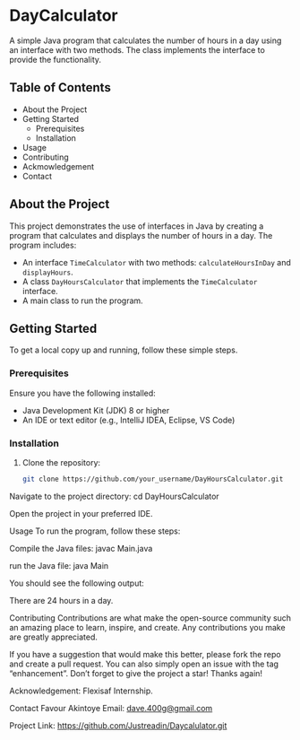 # DayCalculator

A simple Java program that calculates the number of hours in a day using an interface with two methods. The class implements the interface to provide the functionality.

## Table of Contents

- About the Project
- Getting Started
  - Prerequisites
  - Installation
- Usage
- Contributing
- Ackmowledgement
- Contact

## About the Project

This project demonstrates the use of interfaces in Java by creating a program that calculates and displays the number of hours in a day. The program includes:
- An interface `TimeCalculator` with two methods: `calculateHoursInDay` and `displayHours`.
- A class `DayHoursCalculator` that implements the `TimeCalculator` interface.
- A main class to run the program.

## Getting Started

To get a local copy up and running, follow these simple steps.

### Prerequisites

Ensure you have the following installed:
- Java Development Kit (JDK) 8 or higher
- An IDE or text editor (e.g., IntelliJ IDEA, Eclipse, VS Code)

### Installation

1. Clone the repository:
   ```sh
   git clone https://github.com/your_username/DayHoursCalculator.git

Navigate to the project directory:
cd DayHoursCalculator

Open the project in your preferred IDE.

Usage
To run the program, follow these steps:

Compile the Java files:
javac Main.java

run the Java file:
java Main

You should see the following output:

There are 24 hours in a day.

Contributing
Contributions are what make the open-source community such an amazing place to learn, inspire, and create. Any contributions you make are greatly appreciated.

If you have a suggestion that would make this better, please fork the repo and create a pull request. You can also simply open an issue with the tag “enhancement”. Don’t forget to give the project a star! Thanks again!

Acknowledgement:
Flexisaf Internship.

Contact
Favour Akintoye 
Email: dave.400g@gmail.com

Project Link: https://github.com/Justreadin/Daycalulator.git
